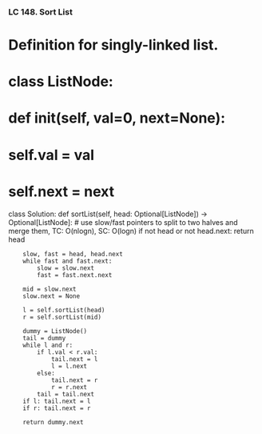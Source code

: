 ### LC 148. Sort List
# Definition for singly-linked list.
# class ListNode:
#     def __init__(self, val=0, next=None):
#         self.val = val
#         self.next = next
class Solution:
    def sortList(self, head: Optional[ListNode]) -> Optional[ListNode]:
        # use slow/fast pointers to split to two halves and merge them, TC: O(nlogn), SC: O(logn)
        if not head or not head.next: return head

        slow, fast = head, head.next
        while fast and fast.next:
            slow = slow.next
            fast = fast.next.next
        
        mid = slow.next
        slow.next = None

        l = self.sortList(head)
        r = self.sortList(mid)

        dummy = ListNode()
        tail = dummy
        while l and r:
            if l.val < r.val:
                tail.next = l
                l = l.next
            else:
                tail.next = r
                r = r.next
            tail = tail.next
        if l: tail.next = l
        if r: tail.next = r

        return dummy.next
        